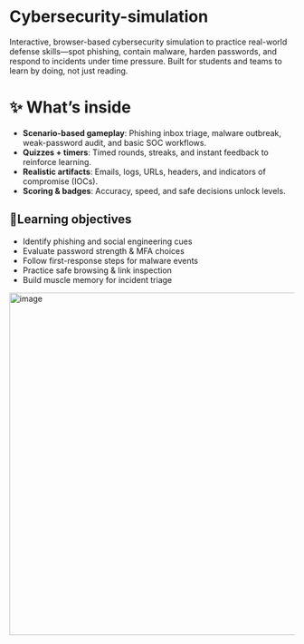 # Cybersecurity-simulation

Interactive, browser-based cybersecurity simulation to practice real-world defense skills—spot phishing, contain malware, harden passwords, and respond to incidents under time pressure. Built for students and teams to learn by doing, not just reading.

# ✨ What’s inside
- **Scenario-based gameplay**: Phishing inbox triage, malware outbreak, weak-password audit, and basic SOC workflows.  
- **Quizzes + timers**: Timed rounds, streaks, and instant feedback to reinforce learning.  
- **Realistic artifacts**: Emails, logs, URLs, headers, and indicators of compromise (IOCs).  
- **Scoring & badges**: Accuracy, speed, and safe decisions unlock levels.  


## 🎯Learning objectives
- Identify phishing and social engineering cues  
- Evaluate password strength & MFA choices  
- Follow first-response steps for malware events  
- Practice safe browsing & link inspection  
- Build muscle memory for incident triage

<img width="900" height="604" alt="image" src="https://github.com/user-attachments/assets/ab1f0964-00ae-425b-87f2-15a617a8d53e" />
